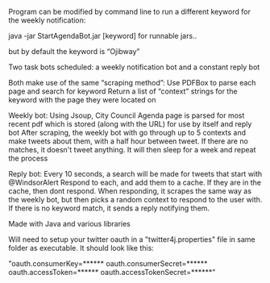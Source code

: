 Program can be modified by command line to run a different keyword for the weekly notification:

java -jar StartAgendaBot.jar [keyword]     for runnable jars..

but by default the keyword is “Ojibway”

Two task bots scheduled: a weekly notification bot and a constant reply bot

Both make use of the same “scraping method”:
	Use PDFBox to parse each page and search for keyword
	Return a list of “context” strings for the keyword with the page they were located on

Weekly bot:
Using Jsoup, City Council Agenda page is parsed for most recent pdf which is stored (along with the URL) for use by itself and reply bot
After scraping, the weekly bot with go through up to 5 contexts and make tweets about them, with a half hour between tweet.
If there are no matches, it doesn't tweet anything.
It will then sleep for a week and repeat the process
	
Reply bot:
Every 10 seconds, a search will be made for tweets that start with @WindsorAlert
Respond to each, and add them to a cache. If they are in the cache, then dont respond.
When responding, it scrapes the same way as the weekly bot, but then picks a random context to respond to the user with.
If there is no keyword match, it sends a reply notifying them.

Made with Java and various libraries

Will need to setup your twitter oauth in a "twitter4j.properties" file in same folder as executable. It should look like this:

"oauth.consumerKey=******
oauth.consumerSecret=******
oauth.accessToken=******
oauth.accessTokenSecret=******"
